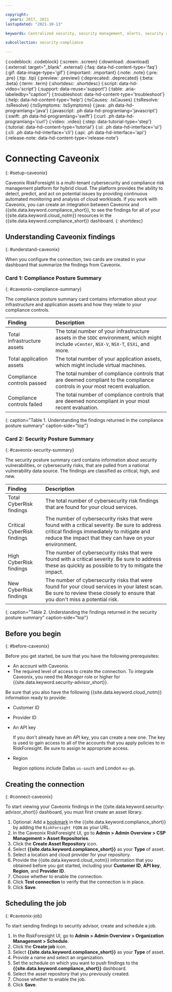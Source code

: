 ```yaml
---

copyright:
  years: 2017, 2021
lastupdated: "2021-10-13"

keywords: Centralized security, security management, alerts, security risk, insights, threat detection

subcollection: security-compliance

---
```


{:codeblock: .codeblock}
{:screen: .screen}
{:download: .download}
{:external: target="_blank" .external}
{:faq: data-hd-content-type='faq'}
{:gif: data-image-type='gif'}
{:important: .important}
{:note: .note}
{:pre: .pre}
{:tip: .tip}
{:preview: .preview}
{:deprecated: .deprecated}
{:beta: .beta}
{:term: .term}
{:shortdesc: .shortdesc}
{:script: data-hd-video='script'}
{:support: data-reuse='support'}
{:table: .aria-labeledby="caption"}
{:troubleshoot: data-hd-content-type='troubleshoot'}
{:help: data-hd-content-type='help'}
{:tsCauses: .tsCauses}
{:tsResolve: .tsResolve}
{:tsSymptoms: .tsSymptoms}
{:java: .ph data-hd-programlang='java'}
{:javascript: .ph data-hd-programlang='javascript'}
{:swift: .ph data-hd-programlang='swift'}
{:curl: .ph data-hd-programlang='curl'}
{:video: .video}
{:step: data-tutorial-type='step'}
{:tutorial: data-hd-content-type='tutorial'}
{:ui: .ph data-hd-interface='ui'}
{:cli: .ph data-hd-interface='cli'}
{:api: .ph data-hd-interface='api'}
{:release-note: data-hd-content-type='release-note'}


# Connecting Caveonix
{: #setup-caveonix}

Caveonix RiskForesight is a multi-tenant cybersecurity and compliance risk management platform for hybrid cloud. The platform provides the ability to detect, predict, and act on potential issues by providing continuous automated monitoring and analysis of cloud workloads. If you work with Caveonix, you can create an integration between Caveonix and {{site.data.keyword.compliance_short}}, to see the findings for all of your {{site.data.keyword.cloud_notm}} resources in the {{site.data.keyword.compliance_short}} dashboard.
{: shortdesc}

## Understanding Caveonix findings
{: #understand-caveonix}

When you configure the connection, two cards are created in your dashboard that summarize the findings from Caveonix.

### Card 1: Compliance Posture Summary
{: #caveonix-compliance-summary}

The compliance posture summary card contains information about your infrastructure and application assets and how they relate to your compliance controls.

| Finding | Description |
|:--------|:------------|
| Total infrastructure assets | The total number of your infrastructure assets in the `SDDC` environment, which might include `vCenter`, `NSX-V`, `NSX-T`, `ESXi`, and more. |
| Total application assets | The total number of your application assets, which might include virtual machines. |
| Compliance controls passed | The total number of compliance controls that are deemed compliant to the compliance controls in your most recent evaluation. |
| Compliance controls failed | The total number of compliance controls that are deemed noncompliant in your most recent evaluation. |
{: caption="Table 1. Understanding the findings returned in the compliance posture summary" caption-side="top"}

### Card 2: Security Posture Summary
{: #caveonix-security-summary}

The security posture summary card contains information about security vulnerabilities, or cybersecurity risks, that are pulled from a national vulnerability data source. The findings are classified as critical, high, and new. 

| Finding | Description |
|:--------|:------------|
| Total CyberRisk findings | The total number of cybersecurity risk findings that are found for your cloud services. |
| Critical CyberRisk findings | The number of cybersecurity risks that were found with a critical severity. Be sure to address critical findings immediately to mitigate and reduce the impact that they can have on your environment. |
| High CyberRisk findings | The number of cybersecurity risks that were found with a critical severity. Be sure to address these as quickly as possible to try to mitigate the impact. |
| New CyberRisk findings | The number of cybersecurity risks that were found for your cloud services in your latest scan. Be sure to review these closely to ensure that you don't miss a potential risk. |
{: caption="Table 2. Understanding the findings returned in the security posture summary" caption-side="top"}

## Before you begin
{: #before-caveonix}

Before you get started, be sure that you have the following prerequisites:

- An account with Caveonix.
- The required level of access to create the connection. To integrate Caveonix, you need the *Manager* role or higher for {{site.data.keyword.security-advisor_short}}.

Be sure that you also have the following {{site.data.keyword.cloud_notm}} information ready to provide:

* Customer ID
* Provider ID
* An API key

   If you don't already have an API key, you can create a new one. The key is used to gain access to all of the accounts that you apply policies to in RiskForesight. Be sure to assign te appropriate access.

* Region

   Region options include Dallas `us-south` and London `eu-gb`. 


## Creating the connection
{: #connect-caveonix}

To start viewing your Caveonix findings in the {{site.data.keyword.security-advisor_short}} dashboard, you must first create an asset library.

1. Optional: Add a [bookmark](/docs/security-compliance?topic=security-compliance-direct-connections) in the {{site.data.keyword.compliance_short}} by adding the `RiskForsight FQDN` as your URL.
2. In the Caveonix RiskForesight UI, go to **Admin > Admin Overview > CSP Management > Asset Repositories**.
3. Click the **Create Asset Repository** icon.
4. Select **{{site.data.keyword.compliance_short}}** as your **Type** of asset.
5. Select a location and cloud provider for your repository.
6. Provide the {{site.data.keyword.cloud_notm}} information that you obtained before you got started, including your **Customer ID**, **API key**, **Region**, and **Provider ID**.
7. Choose whether to enable the connection.
8. Click **Test connection** to verify that the connection is in place.
9. Click **Save**.


## Scheduling the job
{: #caveonix-job}

To start sending findings to security advisor, create and schedule a job.

1. In the RiskForesight UI, go to **Admin > Admin Overview > Organization Management > Schedule**.
2. Click the **Create job** icon.
3. Select **{{site.data.keyword.compliance_short}}** as your **Type** of asset.
4. Provide a name and select an organization.
5. Set the schedule on which you want to push findings to the **{{site.data.keyword.compliance_short}}** dashboard.
6. Select the asset repository that you previously created.
7. Choose whether to enable the job.
8. Click **Save**.

